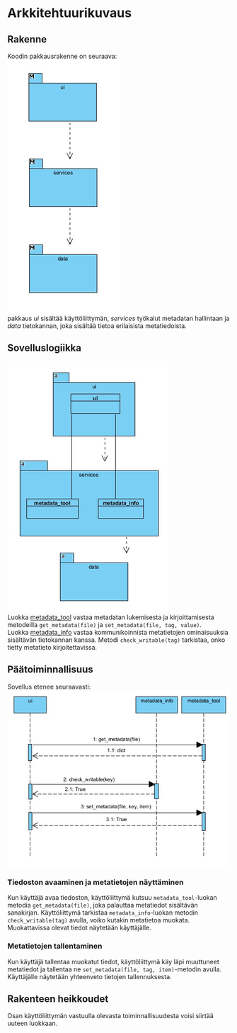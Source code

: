 # Arkkitehtuurikuvaus

## Rakenne

Koodin pakkausrakenne on seuraava:  
![](/dokumentaatio/images/package.jpg)  
pakkaus _ui_ sisältää käyttöliittymän, _services_ työkalut metadatan hallintaan ja _data_ tietokannan, joka sisältää tietoa erilaisista metatiedoista.  

## Sovelluslogiikka

![](/dokumentaatio/images/class1.jpg)  
Luokka [metadata_tool](/src/services/metadata_tool.py) vastaa metadatan lukemisesta ja kirjoittamisesta metodeilla `get_metadata(file)` ja `set_metadata(file, tag, value)`.  
Luokka [metadata_info](/src/services/metadata_info.py) vastaa kommunikoinnista metatietojen ominaisuuksia sisältävän tietokannan kanssa. Metodi `check_writable(tag)` tarkistaa,
onko tietty metatieto kirjoitettavissa.

## Päätoiminnallisuus

Sovellus etenee seuraavasti:  
![](/dokumentaatio/images/sequence1.jpg)  

### Tiedoston avaaminen ja metatietojen näyttäminen

Kun käyttäjä avaa tiedoston, käyttöliittymä kutsuu `metadata_tool`-luokan metodia `get_metadata(file)`, joka palauttaa metatiedot sisältävän sanakirjan.
Käyttöliittymä tarkistaa `metadata_info`-luokan
metodin `check_writable(tag)` avulla, voiko kutakin metatietoa muokata. Muokattavissa olevat tiedot näytetään käyttäjälle.  

### Metatietojen tallentaminen

Kun käyttäjä tallentaa muokatut tiedot, käyttöliittymä käy läpi muuttuneet metatiedot ja tallentaa ne `set_metadata(file, tag, item)`-metodin avulla. Käyttäjälle näytetään
yhteenveto tietojen tallennuksesta.

## Rakenteen heikkoudet
Osan käyttöliittymän vastuulla olevasta toiminnallisuudesta voisi siirtää uuteen luokkaan.
